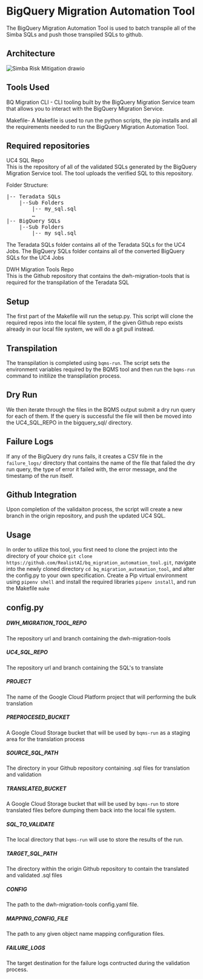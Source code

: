 # BigQuery Migration Automation Tool

The BigQuery Migration Automation Tool is used to batch transpile all of the Simba SQLs and push those transpiled SQLs to github.
## Architecture 

![Simba Risk Mitigation drawio](https://github.com/RealistAI/bq_migration_automation_tool/assets/99982739/7a40c2bd-fff9-4a35-b735-a614f320a5e7)

## Tools Used
BQ Migration CLI - CLI tooling built by the BigQuery Migration Service team that allows you to interact with the BigQuery Migration Service.

Makefile- A Makefile is used to run the python scripts, the pip installs and all the requirements needed to run the BigQuery Migration Automation Tool.

## Required repositories 
UC4 SQL Repo\
This is the repository of all of the validated SQLs generated by the BigQuery Migration 
Service tool. The tool uploads the verified SQL to this repository.

Folder Structure:
<pre>
|-- Teradata SQLs
    |--Sub Folders
        |-- my_sql.sql
        … 
|-- BigQuery SQLs
    |--Sub Folders
        |-- my_sql.sql
</pre>

The Teradata SQLs folder contains all of the Teradata SQLs for the UC4 Jobs.
The BigQuery SQLs folder contains all of the converted BigQuery SQLs for the UC4 Jobs

DWH Migration Tools Repo\
This is the Github repository that contains the dwh-migration-tools that is required 
for the transpilation of the Teradata SQL

## Setup
The first part of the Makefile will run the setup.py. This script will clone the required repos 
into the local file system, if the given Github repo exists already in our local file system, we will 
do a git pull instead.

## Transpilation
The transpilation is completed using `bqms-run`. The script sets the environment variables required by 
the BQMS tool and then run the `bqms-run` command to initilize the transpilation process. 

## Dry Run
We then iterate through the files in the BQMS output submit a dry run query for each of them.
If the query is successful the file will then be moved into the UC4_SQL_REPO in the bigquery_sql/ 
directory.

## Failure Logs
If any of the BigQuery dry runs fails, it creates a CSV file in the `failure_logs/` directory that 
contains the name of the file that failed the dry run query, the type of error it failed with, the 
error message, and the timestamp of the run itself.

## Github Integration
Upon completion of the validaiton process, the script will create a new branch in the origin repository, 
and push the updated UC4 SQL. 


## Usage
In order to utilize this tool, you first need to clone the project into the directory of your choice 
`git clone https://github.com/RealistAI/bq_migration_automation_tool.git`, navigate into the newly cloned 
directory `cd bq_migration_automation_tool`, and alter the config.py to your own specification. Create 
a Pip virtual environment using `pipenv shell` and install the required libraries `pipenv install`, 
and run the Makefile `make`

## config.py

##### DWH_MIGRATION_TOOL_REPO

The repository url and branch containing the dwh-migration-tools<br>


##### UC4_SQL_REPO

The repository url and branch containing the SQL's to translate<br>


##### PROJECT

The name of the Google Cloud Platform project that will performing the bulk translation<br>


##### PREPROCESED_BUCKET

A Google Cloud Storage bucket that will be used by `bqms-run` as a staging area for the translation process<br>


##### SOURCE_SQL_PATH

The directory in your Github repository containing .sql files for translation and validation<br>


##### TRANSLATED_BUCKET

A Google Cloud Storage bucket that will be used by `bqms-run` to store translated files before dumping 
them back into the local file system.<br>


##### SQL_TO_VALIDATE

The local directory that `bqms-run` will use to store the results of the run.<br>


##### TARGET_SQL_PATH

The directory within the origin Github repository to contain the translated and validated .sql files<br>


##### CONFIG

The path to the dwh-migration-tools config.yaml file.<br>


##### MAPPING_CONFIG_FILE

The path to any given object name mapping configuration files.<br>

##### FAILURE_LOGS

The target destination for the failure logs contructed during the validation process.<br>

